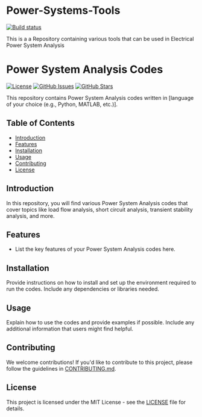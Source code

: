 # Power-Systems-Tools
[![Build status](https://ci.appveyor.com/api/projects/status/yc3leb1t5t6ue01i?svg=true)]()

This is a a Repository containing various tools that can be used in Electrical Power System Analysis
# Power System Analysis Codes

[![License](https://img.shields.io/badge/License-MIT-blue.svg)](https://opensource.org/licenses/MIT)
[![GitHub Issues](https://img.shields.io/github/issues/your_username/power-system-analysis-codes.svg)](https://github.com/your_username/power-system-analysis-codes/issues)
[![GitHub Stars](https://img.shields.io/github/stars/your_username/power-system-analysis-codes.svg)](https://github.com/your_username/power-system-analysis-codes/stargazers)

This repository contains Power System Analysis codes written in [language of your choice (e.g., Python, MATLAB, etc.)].

## Table of Contents

- [Introduction](#introduction)
- [Features](#features)
- [Installation](#installation)
- [Usage](#usage)
- [Contributing](#contributing)
- [License](#license)

## Introduction

In this repository, you will find various Power System Analysis codes that cover topics like load flow analysis, short circuit analysis, transient stability analysis, and more.

## Features

- List the key features of your Power System Analysis codes here.

## Installation

Provide instructions on how to install and set up the environment required to run the codes. Include any dependencies or libraries needed.

## Usage

Explain how to use the codes and provide examples if possible. Include any additional information that users might find helpful.

## Contributing

We welcome contributions! If you'd like to contribute to this project, please follow the guidelines in [CONTRIBUTING.md](CONTRIBUTING.md).

## License

This project is licensed under the MIT License - see the [LICENSE](LICENSE) file for details.



